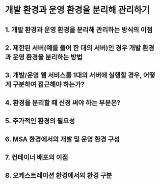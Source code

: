 # 개발 환경과 운영 환경을 분리해 관리하기

## 1. 개발 환경과 운영 환경을 분리해 관리하는 방식의 이점

## 2. 제한된 서버(예를 들어 한 대의 서버)인 경우 개발 환경과 운영 환경을 분리하는 방법

## 3. 개발/운영 웹 서비스를 1대의 서버에 실행할 경우, 어떻게 구분하여 접근해야 하는가?

## 4. 환경을 분리할 때 신경 써야 하는 부분은?

## 5. 추가적인 환경의 필요성

## 6. MSA 환경에서의 개발 및 운영 환경 구성

## 7. 컨테이너 배포의 이점

## 8. 오케스트레이션 환경에서의 환경 구분
